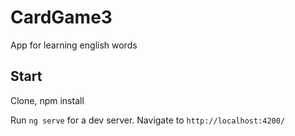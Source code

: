 # CardGame3

App for learning english words

## Start
Clone, npm install

Run `ng serve` for a dev server. Navigate to `http://localhost:4200/`

